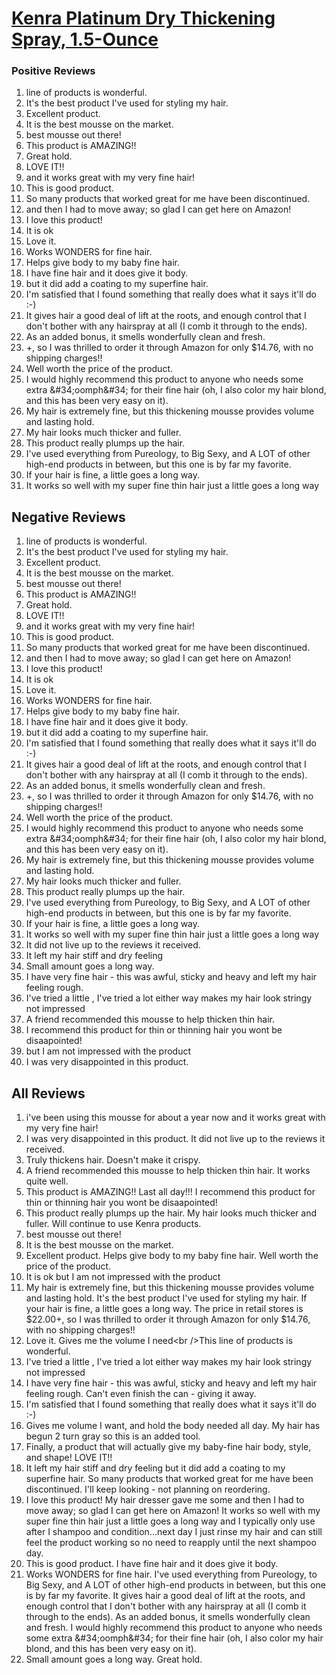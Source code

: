 # [Kenra Platinum Dry Thickening Spray, 1.5-Ounce](https://products.checkmycream.com/products/Kenra-Platinum-Dry-Thickening-Spray-1.5-Ounce.html)

### Positive Reviews

<ol>
      <li>line of  products is wonderful.</li>
      <li>It&#x27;s the best product I&#x27;ve used for styling my hair.  </li>
      <li>Excellent product.  </li>
      <li>It is the best mousse on the market.</li>
      <li>best mousse out there!</li>
      <li>This product is AMAZING!!</li>
      <li>Great hold.</li>
      <li>LOVE IT!!</li>
      <li>and it works great with my very fine hair!</li>
      <li>This is  good product.  </li>
      <li>So many products that worked great for me have been discontinued.</li>
      <li>and then I had to move away; so glad I can get here on Amazon!</li>
      <li>I love this product!  </li>
      <li>It is ok</li>
      <li>Love it.</li>
      <li>Works WONDERS for fine hair.  </li>
      <li>Helps give body to my baby fine hair.  </li>
      <li>I have fine hair and it does give it body.</li>
      <li>but it did add a coating to my superfine hair.</li>
      <li>I&#x27;m satisfied that I found something that really does what it says it&#x27;ll do :-)</li>
      <li>It gives hair a good deal of lift at the roots, and enough control that I don&#x27;t bother with any hairspray at all (I comb it through to the ends).  </li>
      <li>As an added bonus, it smells wonderfully clean and fresh.  </li>
      <li>+, so I was thrilled to order it through Amazon for only $14.76, with no shipping charges!!</li>
      <li>Well worth the price of the product.</li>
      <li>I would highly recommend this product to anyone who needs some extra &amp;#34;oomph&amp;#34; for their fine hair (oh, I also color my hair blond, and this has been very easy on it).</li>
      <li>My hair is extremely fine, but this thickening mousse provides volume and lasting hold.  </li>
      <li>My hair looks much thicker and fuller.</li>
      <li>This product really plumps up the hair.</li>
      <li>I&#x27;ve used everything from Pureology, to Big Sexy, and A LOT of other high-end products in between, but this one is by far my favorite.  </li>
      <li>If your hair is fine, a little goes a long way.  </li>
      <li>It works so well with my super fine thin hair just a little goes a long way</li>
</ol>


<h2>Negative Reviews</h2>
<ol>
<li> line of  products is wonderful.</li>
<li> It&#x27;s the best product I&#x27;ve used for styling my hair.  </li>
<li> Excellent product.  </li>
<li> It is the best mousse on the market.</li>
<li> best mousse out there!</li>
<li> This product is AMAZING!!</li>
<li> Great hold.</li>
<li> LOVE IT!!</li>
<li> and it works great with my very fine hair!</li>
<li> This is  good product.  </li>
<li> So many products that worked great for me have been discontinued.</li>
<li> and then I had to move away; so glad I can get here on Amazon!</li>
<li> I love this product!  </li>
<li> It is ok</li>
<li> Love it.</li>
<li> Works WONDERS for fine hair.  </li>
<li> Helps give body to my baby fine hair.  </li>
<li> I have fine hair and it does give it body.</li>
<li> but it did add a coating to my superfine hair.</li>
<li> I&#x27;m satisfied that I found something that really does what it says it&#x27;ll do :-)</li>
<li> It gives hair a good deal of lift at the roots, and enough control that I don&#x27;t bother with any hairspray at all (I comb it through to the ends).  </li>
<li> As an added bonus, it smells wonderfully clean and fresh.  </li>
<li> +, so I was thrilled to order it through Amazon for only $14.76, with no shipping charges!!</li>
<li> Well worth the price of the product.</li>
<li> I would highly recommend this product to anyone who needs some extra &amp;#34;oomph&amp;#34; for their fine hair (oh, I also color my hair blond, and this has been very easy on it).</li>
<li> My hair is extremely fine, but this thickening mousse provides volume and lasting hold.  </li>
<li> My hair looks much thicker and fuller.</li>
<li> This product really plumps up the hair.</li>
<li> I&#x27;ve used everything from Pureology, to Big Sexy, and A LOT of other high-end products in between, but this one is by far my favorite.  </li>
<li> If your hair is fine, a little goes a long way.  </li>
<li> It works so well with my super fine thin hair just a little goes a long way</li>
<li> It did not live up to the reviews it received.</li>
<li> It left my hair stiff and dry feeling</li>
<li> Small amount goes a long way.</li>
<li> I have very fine hair - this was awful, sticky and heavy and left my hair feeling rough.</li>
<li> I&#x27;ve tried a little , I&#x27;ve tried a lot either way makes my hair look stringy not impressed</li>
<li> A friend recommended this mousse to help thicken thin hair.</li>
<li> I recommend this product for thin or thinning hair you wont be disaapointed!</li>
<li> but I am not impressed with the product</li>
<li> I was very disappointed in this product.</li>
</ol>

<h2>All Reviews</h2>

<ol>
    <li> i&#x27;ve been using this mousse for about a year now and it works great with my very fine hair!</li>
    <li> I was very disappointed in this product. It did not live up to the reviews it received.</li>
    <li> Truly thickens hair. Doesn&#x27;t make it crispy.</li>
    <li> A friend recommended this mousse to help thicken thin hair. It works quite well.</li>
    <li> This product is AMAZING!! Last all day!!! I recommend this product for thin or thinning hair you wont be disaapointed!</li>
    <li> This product really plumps up the hair. My hair looks much thicker and fuller. Will continue to use Kenra products.</li>
    <li> best mousse out there!</li>
    <li> It is the best mousse on the market.</li>
    <li> Excellent product.  Helps give body to my baby fine hair.  Well worth the price of the product.</li>
    <li> It is ok but I am not impressed with the product</li>
    <li> My hair is extremely fine, but this thickening mousse provides volume and lasting hold.  It&#x27;s the best product I&#x27;ve used for styling my hair.  If your hair is fine, a little goes a long way.  The price in retail stores is $22.00+, so I was thrilled to order it through Amazon for only $14.76, with no shipping charges!!</li>
    <li> Love it. Gives me the volume I need&lt;br /&gt;This line of  products is wonderful.</li>
    <li> I&#x27;ve tried a little , I&#x27;ve tried a lot either way makes my hair look stringy not impressed</li>
    <li> I have very fine hair - this was awful, sticky and heavy and left my hair feeling rough. Can&#x27;t even finish the can - giving it away.</li>
    <li> I&#x27;m satisfied that I found something that really does what it says it&#x27;ll do :-)</li>
    <li> Gives me volume I want, and hold the body needed all day.  My hair has begun 2 turn gray so this is an added tool.</li>
    <li> Finally, a product that will actually give my baby-fine hair body, style, and shape! LOVE IT!!</li>
    <li> It left my hair stiff and dry feeling but it did add a coating to my superfine hair. So many products that worked great for me have been discontinued. I&#x27;ll keep looking - not planning on reordering.</li>
    <li> I love this product!  My hair dresser gave me some and then I had to move away; so glad I can get here on Amazon! It works so well with my super fine thin hair just a little goes a long way and I typically only use after I shampoo and condition...next day I just rinse my hair and can still feel the product working so no need to reapply until the next shampoo day.</li>
    <li> This is  good product.  I have fine hair and it does give it body.</li>
    <li> Works WONDERS for fine hair.  I&#x27;ve used everything from Pureology, to Big Sexy, and A LOT of other high-end products in between, but this one is by far my favorite.  It gives hair a good deal of lift at the roots, and enough control that I don&#x27;t bother with any hairspray at all (I comb it through to the ends).  As an added bonus, it smells wonderfully clean and fresh.  I would highly recommend this product to anyone who needs some extra &amp;#34;oomph&amp;#34; for their fine hair (oh, I also color my hair blond, and this has been very easy on it).</li>
    <li> Small amount goes a long way. Great hold.</li>
</ol>




